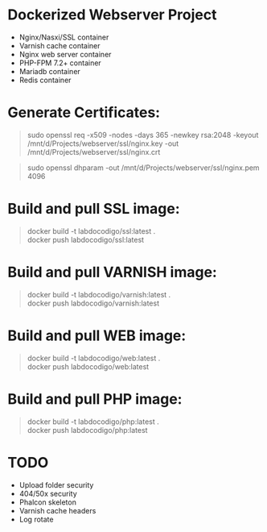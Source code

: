 # Dockerized Webserver Project 
- Nginx/Nasxi/SSL container
- Varnish cache container
- Nginx web server container
- PHP-FPM 7.2+ container
- Mariadb container
- Redis container

# Generate Certificates:
> sudo openssl req -x509 -nodes -days 365 -newkey rsa:2048 -keyout /mnt/d/Projects/webserver/ssl/nginx.key -out /mnt/d/Projects/webserver/ssl/nginx.crt

> sudo openssl dhparam -out /mnt/d/Projects/webserver/ssl/nginx.pem 4096

# Build and pull SSL image:
> docker build -t labdocodigo/ssl:latest .  
> docker push labdocodigo/ssl:latest

# Build and pull VARNISH image:
> docker build -t labdocodigo/varnish:latest .  
> docker push labdocodigo/varnish:latest

# Build and pull WEB image:
> docker build -t labdocodigo/web:latest .  
> docker push labdocodigo/web:latest

# Build and pull PHP image:
> docker build -t labdocodigo/php:latest .  
> docker push labdocodigo/php:latest

# TODO
- Upload folder security
- 404/50x security
- Phalcon skeleton
- Varnish cache headers
- Log rotate